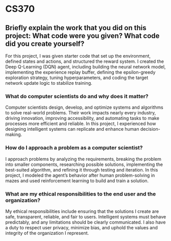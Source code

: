 # CS370

## Briefly explain the work that you did on this project: What code were you given? What code did you create yourself?

For this project, I was given starter code that set up the environment, defined states and actions, and structured the reward system. I created the Deep Q-Learning (DQN) agent, including building the neural network model, implementing the experience replay buffer, defining the epsilon-greedy exploration strategy, tuning hyperparameters, and coding the target network update logic to stabilize training.


### What do computer scientists do and why does it matter?

Computer scientists design, develop, and optimize systems and algorithms to solve real-world problems. Their work impacts nearly every industry, driving innovation, improving accessibility, and automating tasks to make processes more efficient and reliable. In this project, I experienced how designing intelligent systems can replicate and enhance human decision-making.

### How do I approach a problem as a computer scientist?

I approach problems by analyzing the requirements, breaking the problem into smaller components, researching possible solutions, implementing the best-suited algorithm, and refining it through testing and iteration. In this project, I modeled the agent’s behavior after human problem-solving in mazes and used reinforcement learning to build and train a solution.

### What are my ethical responsibilities to the end user and the organization?

My ethical responsibilities include ensuring that the solutions I create are safe, transparent, reliable, and fair to users. Intelligent systems must behave predictably, and any limitations should be clearly communicated. I also have a duty to respect user privacy, minimize bias, and uphold the values and integrity of the organization I represent.
